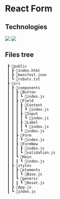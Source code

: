 # React Form 

## Technologies
![](https://img.shields.io/badge/React-20232A?style=for-the-badge&logo=react&logoColor=61DAFB)
![](https://img.shields.io/badge/styled--components-DB7093?style=for-the-badge&logo=styled-components&logoColor=white)

## Files tree
```
 ┣ 📂public
 ┃ ┣ 📜index.html
 ┃ ┣ 📜manifest.json
 ┃ ┗ 📜robots.txt
 ┣ 📂src
 ┃ ┣ 📂components
 ┃ ┃ ┣ 📂Button
 ┃ ┃ ┃ ┗ 📜index.js
 ┃ ┃ ┣ 📂Field
 ┃ ┃ ┃ ┣ 📂Content
 ┃ ┃ ┃ ┃ ┗ 📜index.js
 ┃ ┃ ┃ ┣ 📂Input
 ┃ ┃ ┃ ┃ ┗ 📜index.js
 ┃ ┃ ┃ ┣ 📂Label
 ┃ ┃ ┃ ┃ ┗ 📜index.js
 ┃ ┃ ┃ ┗ 📜index.js
 ┃ ┃ ┣ 📂Form
 ┃ ┃ ┃ ┗ 📜index.js
 ┃ ┃ ┣ 📂FormNew
 ┃ ┃ ┃ ┣ 📜index.js
 ┃ ┃ ┃ ┗ 📜validation.js
 ┃ ┃ ┗ 📂Main
 ┃ ┃ ┃ ┗ 📜index.js
 ┃ ┣ 📂styles
 ┃ ┃ ┣ 📂elements
 ┃ ┃ ┃ ┗ 📜Base.js
 ┃ ┃ ┗ 📂generic
 ┃ ┃ ┃ ┗ 📜Reset.js
 ┃ ┣ 📜App.js
 ┃ ┗ 📜index.js
```
